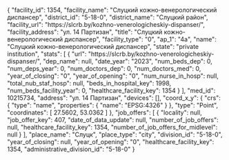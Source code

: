 {
    "facility_id": 1354,
    "facility_name": "Слуцкий кожно-венерологический диспансер",
    "district_id": "5-18-0",
    "district_name": "Слуцкий район",
    "facility_url": "https:\/\/slcrb.by\/kozhno-venerologicheskiy-dispanser\/",
    "facility_address": "ул. 14 Партизан",
    "title": "Слуцкий кожно-венерологический диспансер",
    "facility_type": "0",
    "ap_1": "4а",
    "name": "Слуцкий кожно-венерологический диспансер",
    "state": "private institution",
    "stats": [
        {
            "url": "https:\/\/slcrb.by\/kozhno-venerologicheskiy-dispanser\/",
            "dep_name": null,
            "date_year": "2023",
            "num_beds_dep": 0,
            "num_deps_year": 0,
            "num_doctors_dep": 0,
            "num_doctors_med": 0,
            "year_of_closing": "0",
            "year_of_opening": "0",
            "num_nurse_in_hosp": null,
            "total_nub_staf_hosp": null,
            "beds_in_hospital_key": 1998,
            "num_beds_facility_year": 0,
            "healthcare_facility_key": 1354
        }
    ],
    "med_id": 10215734,
    "address": "ул. 14 Партизан",
    "devices": [],
    "coord_x_y": {
        "crs": {
            "type": "name",
            "properties": {
                "name": "EPSG:4326"
            }
        },
        "type": "Point",
        "coordinates": [
            27.5602,
            53.0362
        ]
    },
    "job_offers": [
        {
            "locality": null,
            "job_offer_key": 407,
            "date_of_data_update": null,
            "number_of_job_offers": null,
            "healthcare_facility_key": 1354,
            "number_of_job_offers_for_midlevel": null
        }
    ],
    "place_name": "Слуцк",
    "place_type": "city",
    "division_id": "5-18-0",
    "year_of_closing": null,
    "year_of_opening": "0",
    "healthcare_facility_key": 1354,
    "administrative_division_id": "5-18-0"
}